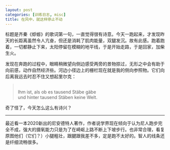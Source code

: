 ```yaml
---
layout: post
categories: [训练日志, misc]
title: 在风中，就这样停止不动
---
```


标题是齐秦《蜉蝣》的歌词第一句，一直觉得很有诗意。今天一跑起来，才发现昨天的长距离虽然令人亢奋，但还是消耗了肌肉能量，双腿发沉。故有此感。跑着跑着，一切都静止下来，太阳停留在模糊的地平线，于是开始走路，于是回家，加柴生火。

发现在奔跑的过程中，眼睛稍微望向侧边感受两旁的景物掠过，无形之中会有助于向前感，动作自然经济些。河边小径边上的栅栏现在就是我的侧向参照物。它们向后离我远去时忍不住又想起里尔克：

> <br/>Ihm ist, als ob es tausend Stäbe gäbe</br>
und hinter tausend Stäben keine Welt.

奇了怪了，今天怎么这么有诗兴？

---

最近看一本2020新出的尼安德特人著作，作者说学界现在倾向于认为尼人跑步完全不成，强大的摄氧能力只是为了在崎岖上路不断上下坡步行。也非常合理，看复原图他们（它们？）小腿粗壮，跟腱跟我差不多，定是跑不太好的。智人的线条还是纤细流畅很多。

